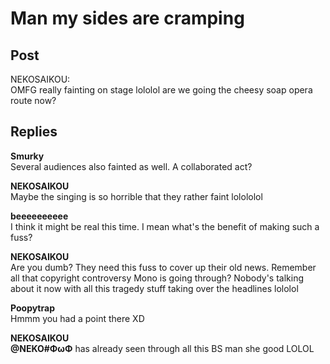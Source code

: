# Man my sides are cramping
## Post
NEKOSAIKOU:<br>
OMFG really fainting on stage lololol are we going the cheesy soap opera route now?
## Replies
**Smurky**<br>
Several audiences also fainted as well. A collaborated act?

**NEKOSAIKOU**<br>
Maybe the singing is so horrible that they rather faint lolololol

**beeeeeeeeee**<br>
I think it might be real this time. I mean what's the benefit of making such a fuss?

**NEKOSAIKOU**<br>
Are you dumb? They need this fuss to cover up their old news. Remember all that copyright controversy Mono is going through? Nobody's talking about it now with all this tragedy stuff taking over the headlines lololol

**Poopytrap**<br>
Hmmm you had a point there XD

**NEKOSAIKOU**<br>
**@NEKO\#ΦωΦ** has already seen through all this BS man she good LOLOL

